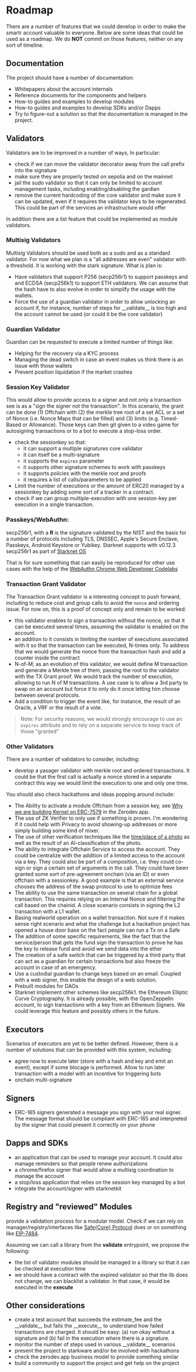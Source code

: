 # Roadmap

There are a number of features that we could develop in order to make the smartr
account valuable to everyone. Below are some ideas that could be used as a
roadmap. We do **NOT** commit on those features, neither on any sort of
timeline.

## Documentation

The project should have a number of documentation:

- Whitepapers about the account internals
- Reference documents for the components and helpers
- How-to guides and examples to develop modules
- How-to guides and examples to develop SDKs and/or Dapps
- Try to figure-out a solution so that the documentation is managed in the
  project.

## Validators

Validators are to be improved in a number of ways, In particular:

- check if we can move the validator decorator away from the call prefix
  into the signature
- make sure they are properly tested on sepolia and on the mainnet
- jail the sudo validator so that it can only be limited to account management
  tasks, including enabling/disabling the gardian
- remove the current hardcoding of the core validator and make sure it can be
  updated, even if it requires the validator keys to be regenerated. This could
  be part of the services an infrastructure would offer

In addition there are a list feature that could be implemented as module
validators.

### Multisig Validators

Multisig Validators should be used both as a sudo and as a standard validator.
For now what we plan is a "all addresses are even" validator with a threshold.
It is working with the stark signature. What is plan is:
- Have validators that support P256 (secp256r1) to support passkeys and and
  ECDSA (secp256k1) to support ETH validators. We can assume that the hash have
  to also evolve in order to simplify the usage with the wallets.
- Force the use of a guardian validator in order to allow unlocking an account
  if, for instance, number of steps for \_\_validate\_\_ is too high and the
  account cannot be used (or could it be the core validator)

### Guardian Validator

Guardian can be requested to execute a limited number of things like:
- Helping for the recovery via a KYC process
- Managing the dead switch in case an event makes us think there is an issue
  with those wallets
- Prevent position liquidation if the market crashes


### Session Key Validator

This would allow to provide access to a signer and not only a transaction see
is as a "sign the signer not the transaction". In this scenario, the grant can
be done (1) Offchain with (2) the merkle tree root of a set ACL or a set of
Nonce (i.e. Nonce Maps that can be filled) and (3) limits (e.g. Timed-Based or
Allowance). Those keys can then git given to a video game for autosigning
transactions or to a bot to execute a stop-loss order.

- check the sessionkey so that:
  - it can support a multiple signatures core validator
  - it can itself be a multi-signature
  - it supports the `expires` parameter
  - it supports other signature schemes to work with passkeys
  - it supports policies with the merkle root and proofs
  - it requires a list of calls/parameters to be applied
- Limit the number of executions or the amount of ERC20 managed by a sessionkey
  by adding some sort of a tracker in a contract.
- check if we can group multiple-execution with one session-key per execution in
  a single transaction.

### Passkeys/WebAuthn:

secp256r1, with a **R** is the signature validated by the NIST and the basis for
a number of protocols including TLS, DNSSEC, Apple's Secure Enclave, Passkeys,
Android Keystore or Yubikey. Starknet supports with v0.12.3 secp256r1 as part of
[Starknet OS](https://community.starknet.io/t/starknet-next-versions-v0-12-3-v0-13-0-and-sepolia-testnet-migration/106529)

 That is for sure something
that can easily be reproduced for other use cases with the help of the
[WebAuthn Chrome Web Developer Codelabs](https://developers.google.com/codelabs/webauthn-reauth)

### Transaction Grant Validator

The Transaction Grant validator is a interesting concept to push forward,
including to reduce cost and group calls to avoid the `nonce` and ordering
issue. For now on, this is a proof of concept only and remain to be worked:

- this validator enables to sign a transaction without the nonce, so that it can
  be executed several times, assuming the validator is enabled on the account.
- an addition to it consists in limiting the number of executions associated 
  with it so that the transaction can be executed, N-times only. To address that
  we would generate the nonce from the transaction hash and add a counter inside
  the contract
- N-of-M; as an evolution of this validator, we would define M transaction and
  generate a Merkle tree of them, passing the root to the validator with the
  TX Grant proof. We would track the number of execution, allowing to run N of
  M transactions. A use case is to allow a 3rd party to swap on an account but
  force it to only do it once letting him choose between several protocols.
- Add a condition to trigger the event like, for instance, the result of an
  Oracle, a VRF or the result of a vote.

> Note: For security reasons, we would strongly encourage to use an `expires`
> attribute and to rely on a separate service to keep track of those "granted"

### Other Validators

There are a number of validators to consider, including:

- develop a yasager validator with merkle root and ordered transactions. It
  could be that the first call is actually a nonce  stored in a separate
  contract this way we would limit the execution to one and only one time.


You should also check hackathons and ideas popping around include:

- The Ability to activate a module Offchain from a session key, see
  [Why we are building Kernel on ERC-7579](https://docs.zerodev.app/blog/why-7579-over-6900)
  in the Zerodev.app.
- The use of ZK Verifier to only use if something is proven. I'm wondering if
  it could help with Privacy to avoid showing-up addresses or more simply
  building some kind of mixer.
- The use of other verification techniques like the [time/place of a photo](https://www.tdcommons.org/cgi/viewcontent.cgi?article=5433&context=dpubs_series)
  as well as the result of an AI-classification of the photo.
- The ability to integrate Offchain Service to access the account. They could be
  centralize with the addition of a limited access to the account via a key.
  They could also be part of a composition, i.e. they could co-sign or sign a
  certain set of arguments in the call. They could have been granted some sort
  of pre-agreement onchain (via an ID) or even offchain with a sessionkey. A
  good example is that an external service chooses the address of the swap
  protocol to use to optimize fees
- The ability to use the same transaction on several chain for a global
  transaction. This requires relying on an Internal Nonce and filtering the call
  based on the chainid. A close scenario consists in signing the L2 transaction
  with a L1 wallet.
- Basing realworld operation on a wallet transaction. Not sure if it makes sense
  right scenario and what the challenge but a hackathon project has opened a
  house door base on the fact people can run a Tx on a Safe
- The addition of some specific requirements, like the fact that the
  service/person that gets the fund sign the transaction to prove he has the key
  to release fund and avoid we send data into the ether
- The creation of a safe switch that can be triggered by a third party that can
  act as a guardian for certain transactions but also freeze the account in
  case of an emergency.
- Use a custodial guardian to change keys based on an email. Coupled with a
  web signer, this enable the design of a web solution.
- Prebuilt modules for DAOs
- Starknet implement other schemes like secp256k1. the Ethereum Elliptic Curve
Cryptography. It is already possible, with the OpenZeppelin account, to sign
transactions with a key from an Ethereum Signers. We could leverage this feature
and possibly others in the future.

## Executors

Scenarios of executors are yet to be better defined. However, there is a number
of solutions that can be provided with this system, including:

- agree now to execute later (store with a hash and key and emit an event), 
  except if some blocage is performed. Allow to run later transaction with a
  model with an incentive for triggering bots
- onchain multi-signature

## Signers

- ERC-165 signers generated a message you sign with your real signer. The
  message format should be compliant with ERC-165 and interpreted by the
  signer that could present it correctly on your phone

## Dapps and SDKs

- an application that can be used to manage your account. It could also manage
  reminders so that people renew authorizations
- a chrome/firefox signer that would allow a multisig coordination to manage
  the account
- a stop/loss application that relies on the session key managed by a bot
- integrate the account/signer with starknetkit

## Registry and "reviewed" Modules

provide a validation process for a modular model. Check if we can rely on
manager/registry/interfaces like [Safe{Core} Protocol](https://forum.safe.global/t/safe-core-protocol-whitepaper/3949) does or on something like
[EIP-7484](https://eips.ethereum.org/EIPS/eip-7484).

Assuming we can call a library from the __validate__ entrypoint, we propose the following:
- the list of validator modules should be managed in a library so that it can be checked at execution time
- we should have a contract with the expired validator so that the lib does not change, we can blacklist a validator. In that case, it would be executed in the __execute__

## Other considerations

- create a test account that succeeds the estimate_fee and the \_\_validate\_\_ 
  but fails the \_\_execute\_\_ to understand how failed transactions are
  charged. It should be easy: (a) run okay without a signature and (b) fail in
  the execution where there is a signature.
- monitor the number of steps used in various \_\_validate\_\_ scenarios
- present the project to starkware and/or be involved with hackathons
- check the zerodev.app business model to provide something similar
- build a community to support the project and get help on the project
